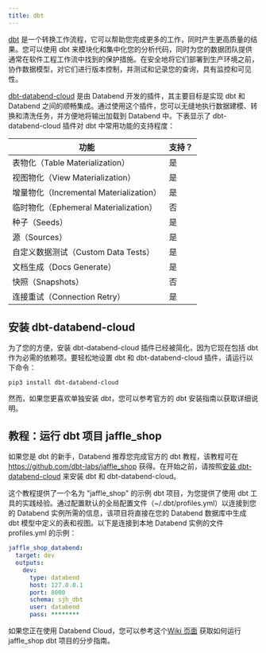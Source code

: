 ```yaml
---
title: dbt
---
```


[dbt](https://www.getdbt.com/) 是一个转换工作流程，它可以帮助您完成更多的工作，同时产生更高质量的结果。您可以使用 dbt 来模块化和集中化您的分析代码，同时为您的数据团队提供通常在软件工程工作流中找到的保护措施。在安全地将它们部署到生产环境之前，协作数据模型，对它们进行版本控制，并测试和记录您的查询，具有监控和可见性。

[dbt-databend-cloud](https://github.com/databendcloud/dbt-databend) 是由 Databend 开发的插件，其主要目标是实现 dbt 和 Databend 之间的顺畅集成。通过使用这个插件，您可以无缝地执行数据建模、转换和清洗任务，并方便地将输出加载到 Databend 中。下表显示了 dbt-databend-cloud 插件对 dbt 中常用功能的支持程度：

| 功能                     	| 支持？ |
|-----------------------------	|-----------	|
| 表物化（Table Materialization）       	| 是       	|
| 视图物化（View Materialization）        	| 是       	|
| 增量物化（Incremental Materialization） 	| 是       	|
| 临时物化（Ephemeral Materialization）   	| 否        	|
| 种子（Seeds）                       	| 是       	|
| 源（Sources）                     	| 是       	|
| 自定义数据测试（Custom Data Tests）           	| 是       	|
| 文档生成（Docs Generate）               	| 是       	|
| 快照（Snapshots）                   	| 否        	|
| 连接重试（Connection Retry）            	| 是       	|

## 安装 dbt-databend-cloud

为了您的方便，安装 dbt-databend-cloud 插件已经被简化，因为它现在包括 dbt 作为必需的依赖项。要轻松地设置 dbt 和 dbt-databend-cloud 插件，请运行以下命令：

```shell
pip3 install dbt-databend-cloud
```

然而，如果您更喜欢单独安装 dbt，您可以参考官方的 dbt 安装指南以获取详细说明。

## 教程：运行 dbt 项目 jaffle_shop

如果您是 dbt 的新手，Databend 推荐您完成官方的 dbt 教程，该教程可在 https://github.com/dbt-labs/jaffle_shop 获得。在开始之前，请按照[安装 dbt-databend-cloud](#installing-dbt-databend-cloud) 来安装 dbt 和 dbt-databend-cloud。

这个教程提供了一个名为 "jaffle_shop" 的示例 dbt 项目，为您提供了使用 dbt 工具的实践经验。通过配置默认的全局配置文件（~/.dbt/profiles.yml）以连接到您的 Databend 实例所需的信息，该项目将直接在您的 Databend 数据库中生成 dbt 模型中定义的表和视图。以下是连接到本地 Databend 实例的文件 profiles.yml 的示例：

```yml title="~/.dbt/profiles.yml"
jaffle_shop_databend:
  target: dev
  outputs:
    dev:
      type: databend
      host: 127.0.0.1
      port: 8000
      schema: sjh_dbt
      user: databend
      pass: ********
```

如果您正在使用 Databend Cloud，您可以参考这个[Wiki 页面](https://github.com/databendcloud/dbt-databend/wiki/How-to-use-dbt-with-Databend-Cloud) 获取如何运行 jaffle_shop dbt 项目的分步指南。